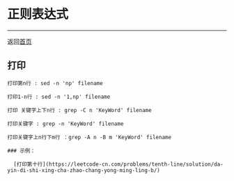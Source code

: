 
# 正则表达式
---

 返回[首页](https://github.com/1364354238/zxd.github.io)
 
 <a name='index'></a>

 ## 打印
 
    打印第n行 : sed -n 'np' filename
    
    打印1-n行 : sed -n '1,np' filename
    
    打印 关键字上下n行 : grep -C n 'KeyWord' filename
    
    打印关键字 : grep -n 'KeyWord' filename
    
    打印关键字上n行下m行 ：grep -A n -B m 'KeyWord' filename
    
    ### 示例：
      
      [打印第十行](https://leetcode-cn.com/problems/tenth-line/solution/da-yin-di-shi-xing-cha-zhao-chang-yong-ming-ling-b/)
      
